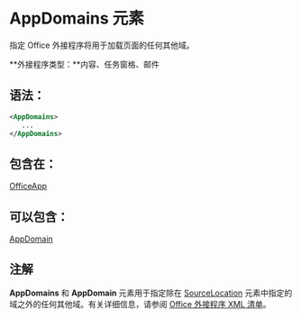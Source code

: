 
# AppDomains 元素
指定 Office 外接程序将用于加载页面的任何其他域。

 **外接程序类型：**内容、任务窗格、邮件


## 语法：


```XML
<AppDomains>
   ...
</AppDomains>
```


## 包含在：

[OfficeApp](../../reference/manifest/officeapp.md)


## 可以包含：

[AppDomain](../../reference/manifest/appdomain.md)


## 注解

**AppDomains** 和 **AppDomain** 元素用于指定除在 [SourceLocation](../../reference/manifest/sourcelocation.md) 元素中指定的域之外的任何其他域。有关详细信息，请参阅 [Office 外接程序 XML 清单](../../docs/overview/add-in-manifests.md)。


